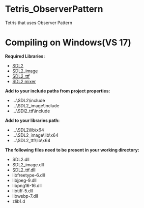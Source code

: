 # Tetris_ObserverPattern
Tetris that uses Observer Pattern

# Compiling on Windows(VS 17)
**Required  Libraries:**

* [SDL2](https://www.libsdl.org/release/SDL2-devel-2.0.7-VC.zip)
* [SDL2_image](https://www.libsdl.org/projects/SDL_image/release/SDL2_image-devel-2.0.2-VC.zip)
* [SDL2_ttf](https://www.libsdl.org/projects/SDL_ttf/release/SDL2_ttf-devel-2.0.14-VC.zip)
* [SDL2 mixer](https://www.libsdl.org/projects/SDL_mixer/release/SDL2_mixer-devel-2.0.4-VC.zip)

**Add to your include paths from project properties:**

* ...\SDL2\include
* ...\SDL2_image\include
* ...\SDl2_ttf\include

**Add to your libraries path:**

* ...\SDL2\lib\x64
* ...\SDL2_image\lib\x64
* ...\SDL2_ttf\lib\x64

**The following files need to be present in your working directory:**

* SDL2.dll
* SDL2_image.dll
* SDL2_ttf.dll
* libfreetype-6.dll
* libjpeg-9.dll
* libpng16-16.dll
* libtiff-5.dll
* libwebp-7.dll
* zlib1.d
